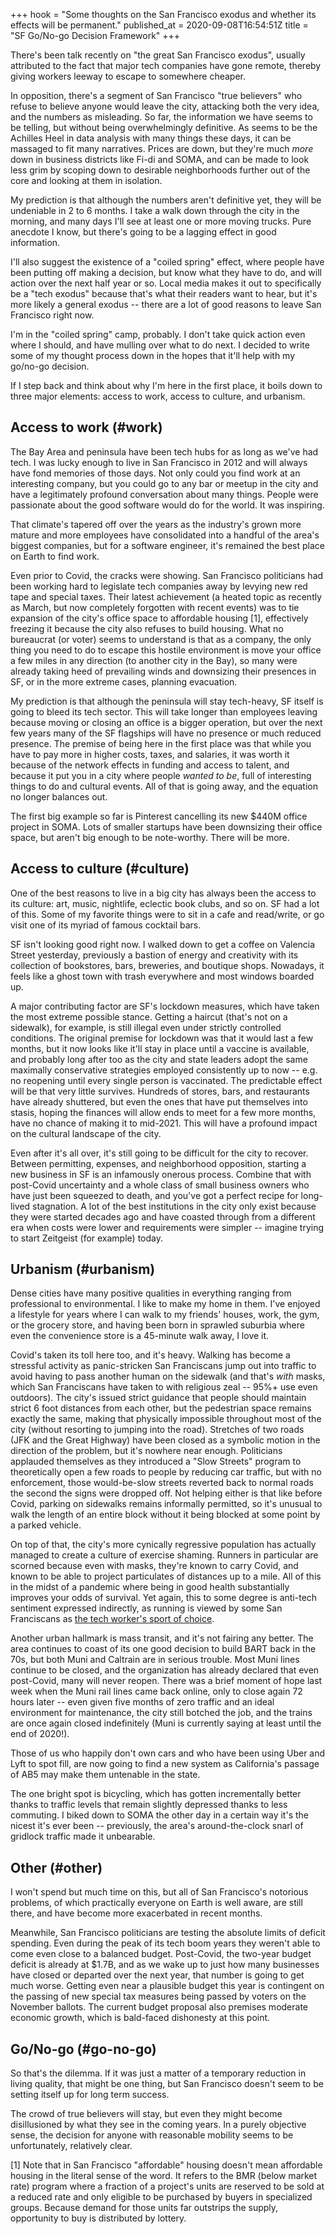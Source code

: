 +++
hook = "Some thoughts on the San Francisco exodus and whether its effects will be permanent."
published_at = 2020-09-08T16:54:51Z
title = "SF Go/No-go Decision Framework"
+++

There's been talk recently on "the great San Francisco exodus", usually attributed to the fact that major tech companies have gone remote, thereby giving workers leeway to escape to somewhere cheaper.

In opposition, there's a segment of San Francisco "true believers" who refuse to believe anyone would leave the city, attacking both the very idea, and the numbers as misleading. So far, the information we have seems to be telling, but without being overwhelmingly definitive. As seems to be the Achilles Heel in data analysis with many things these days, it can be massaged to fit many narratives. Prices are down, but they're much _more_ down in business districts like Fi-di and SOMA, and can be made to look less grim by scoping down to desirable neighborhoods further out of the core and looking at them in isolation.

My prediction is that although the numbers aren't definitive yet, they will be undeniable in 2 to 6 months. I take a walk down through the city in the morning, and many days I'll see at least one or more moving trucks. Pure anecdote I know, but there's going to be a lagging effect in good information.

I'll also suggest the existence of a "coiled spring" effect, where people have been putting off making a decision, but know what they have to do, and will action over the next half year or so. Local media makes it out to specifically be a "tech exodus" because that's what their readers want to hear, but it's more likely a general exodus -- there are a lot of good reasons to leave San Francisco right now.

I'm in the "coiled spring" camp, probably. I don't take quick action even where I should, and have mulling over what to do next. I decided to write some of my thought process down in the hopes that it'll help with my go/no-go decision.

If I step back and think about why I'm here in the first place, it boils down to three major elements: access to work, access to culture, and urbanism.

## Access to work (#work)

The Bay Area and peninsula have been tech hubs for as long as we've had tech. I was lucky enough to live in San Francisco in 2012 and will always have fond memories of those days. Not only could you find work at an interesting company, but you could go to any bar or meetup in the city and have a legitimately profound conversation about many things. People were passionate about the good software would do for the world. It was inspiring.

That climate's tapered off over the years as the industry's grown more mature and more employees have consolidated into a handful of the area's biggest companies, but for a software engineer, it's remained the best place on Earth to find work.

Even prior to Covid, the cracks were showing. San Francisco politicians had been working hard to legislate tech companies away by levying new red tape and special taxes. Their latest achievement (a heated topic as recently as March, but now completely forgotten with recent events) was to tie expansion of the city's office space to affordable housing [1], effectively freezing it because the city also refuses to build housing. What no bureaucrat (or voter) seems to understand is that as a company, the only thing you need to do to escape this hostile environment is move your office a few miles in any direction (to another city in the Bay), so many were already taking heed of prevailing winds and downsizing their presences in SF, or in the more extreme cases, planning evacuation.

My prediction is that although the peninsula will stay tech-heavy, SF itself is going to bleed its tech sector. This will take longer than employees leaving because moving or closing an office is a bigger operation, but over the next few years many of the SF flagships will have no presence or much reduced presence. The premise of being here in the first place was that while you have to pay more in higher costs, taxes, and salaries, it was worth it because of the network effects in funding and access to talent, and because it put you in a city where people _wanted to be_, full of interesting things to do and cultural events. All of that is going away, and the equation no longer balances out.

The first big example so far is Pinterest cancelling its new $440M office project in SOMA. Lots of smaller startups have been downsizing their office space, but aren't big enough to be note-worthy. There will be more.

## Access to culture (#culture)

One of the best reasons to live in a big city has always been the access to its culture: art, music, nightlife, eclectic book clubs, and so on. SF had a lot of this. Some of my favorite things were to sit in a cafe and read/write, or go visit one of its myriad of famous cocktail bars.

SF isn't looking good right now. I walked down to get a coffee on Valencia Street yesterday, previously a bastion of energy and creativity with its collection of bookstores, bars, breweries, and boutique shops. Nowadays, it feels like a ghost town with trash everywhere and most windows boarded up.

A major contributing factor are SF's lockdown measures, which have taken the most extreme possible stance. Getting a haircut (that's not on a sidewalk), for example, is still illegal even under strictly controlled conditions. The original premise for lockdown was that it would last a few months, but it now looks like it'll stay in place until a vaccine is available, and probably long after too as the city and state leaders adopt the same maximally conservative strategies employed consistently up to now -- e.g. no reopening until every single person is vaccinated. The predictable effect will be that very little survives. Hundreds of stores, bars, and restaurants have already shuttered, but even the ones that have put themselves into stasis, hoping the finances will allow ends to meet for a few more months, have no chance of making it to mid-2021. This will have a profound impact on the cultural landscape of the city.

Even after it's all over, it's still going to be difficult for the city to recover. Between permitting, expenses, and neighborhood opposition, starting a new business in SF is an infamously onerous process. Combine that with post-Covid uncertainty and a whole class of small business owners who have just been squeezed to death, and you've got a perfect recipe for long-lived stagnation. A lot of the best institutions in the city only exist because they were started decades ago and have coasted through from a different era when costs were lower and requirements were simpler -- imagine trying to start Zeitgeist (for example) today.

## Urbanism (#urbanism)

Dense cities have many positive qualities in everything ranging from professional to environmental. I like to make my home in them. I've enjoyed a lifestyle for years where I can walk to my friends' houses, work, the gym, or the grocery store, and having been born in sprawled suburbia where even the convenience store is a 45-minute walk away, I love it.

Covid's taken its toll here too, and it's heavy. Walking has become a stressful activity as panic-stricken San Franciscans jump out into traffic to avoid having to pass another human on the sidewalk (and that's _with_ masks, which San Franciscans have taken to with religious zeal -- 95%+ use even outdoors). The city's issued strict guidance that people should maintain strict 6 foot distances from each other, but the pedestrian space remains exactly the same, making that physically impossible throughout most of the city (without resorting to jumping into the road). Stretches of two roads (JFK and the Great Highway) have been closed as a symbolic motion in the direction of the problem, but it's nowhere near enough. Politicians applauded themselves as they introduced a "Slow Streets" program to theoretically open a few roads to people by reducing car traffic, but with no enforcement, those would-be-slow streets reverted back to normal roads the second the signs were dropped off. Not helping either is that like before Covid, parking on sidewalks remains informally permitted, so it's unusual to walk the length of an entire block without it being blocked at some point by a parked vehicle.

On top of that, the city's more cynically regressive population has actually managed to create a culture of exercise shaming. Runners in particular are scorned because even with masks, they're known to carry Covid, and known to be able to project particulates of distances up to a mile. All of this in the midst of a pandemic where being in good health substantially improves your odds of survival. Yet again, this to some degree is anti-tech sentiment expressed indirectly, as running is viewed by some San Franciscans as [the tech worker's sport of choice](https://www.reddit.com/r/sanfrancisco/comments/4omp08/joggers_always_carry_cash_seen_on_church/).

Another urban hallmark is mass transit, and it's not fairing any better. The area continues to coast of its one good decision to build BART back in the 70s, but both Muni and Caltrain are in serious trouble. Most Muni lines continue to be closed, and the organization has already declared that even post-Covid, many will never reopen. There was a brief moment of hope last week when the Muni rail lines came back online, only to close again 72 hours later -- even given five months of zero traffic and an ideal environment for maintenance, the city still botched the job, and the trains are once again closed indefinitely (Muni is currently saying at least until the end of 2020!).

Those of us who happily don't own cars and who have been using Uber and Lyft to spot fill, are now going to find a new system as California's passage of AB5 may make them untenable in the state.

The one bright spot is bicycling, which has gotten incrementally better thanks to traffic levels that remain slightly depressed thanks to less commuting. I biked down to SOMA the other day in a certain way it's the nicest it's ever been -- previously, the area's around-the-clock snarl of gridlock traffic made it unbearable.

## Other (#other)

I won't spend but much time on this, but all of San Francisco's notorious problems, of which practically everyone on Earth is well aware, are still there, and have become more exacerbated in recent months.

Meanwhile, San Francisco politicians are testing the absolute limits of deficit spending. Even during the peak of its tech boom years they weren't able to come even close to a balanced budget. Post-Covid, the two-year budget deficit is already at $1.7B, and as we wake up to just how many businesses have closed or departed over the next year, that number is going to get much worse. Getting even near a plausible budget this year is contingent on the passing of new special tax measures being passed by voters on the November ballots. The current budget proposal also premises moderate economic growth, which is bald-faced dishonesty at this point.

## Go/No-go (#go-no-go)

So that's the dilemma. If it was just a matter of a temporary reduction in living quality, that might be one thing, but San Francisco doesn't seem to be setting itself up for long term success.

The crowd of true believers will stay, but even they might become disillusioned by what they see in the coming years. In a purely objective sense, the decision for anyone with reasonable mobility seems to be unfortunately, relatively clear.

[1] Note that in San Francisco "affordable" housing doesn't mean affordable housing in the literal sense of the word. It refers to the BMR (below market rate) program where a fraction of a project's units are reserved to be sold at a reduced rate and only eligible to be purchased by buyers in specialized groups. Because demand for those units far outstrips the supply, opportunity to buy is distributed by lottery.
